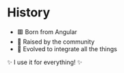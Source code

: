 # History

<ul>
  <li class="fragment">🟥 Born from Angular</li>
  <li class="fragment">👯 Raised by the community</li>
  <li class="fragment">🌈 Evolved to integrate all the things</li>
</ul>

<p class="fragment">✨ I use it for everything! ✨</p>

